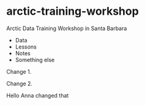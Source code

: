 # arctic-training-workshop
Arctic Data Training Workshop in Santa Barbara

* Data
* Lessons
* Notes
* Something else

Change 1.


Change 2.

Hello Anna changed that